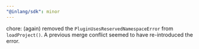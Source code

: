 ```yaml
---
"@inlang/sdk": minor
---
```


chore: (again) removed the `PluginUsesReservedNamespaceError` from `loadProject()`. A previous merge conflict seemed to have re-introduced the error.
